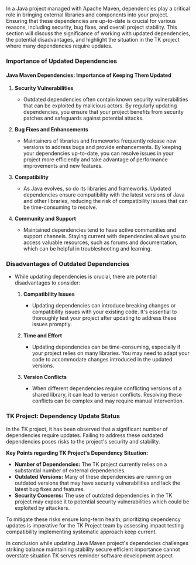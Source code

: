 In a Java project managed with Apache Maven, dependencies play a critical role in bringing external libraries and components into your project. Ensuring that these dependencies are up-to-date is crucial for various reasons, including security, bug fixes, and overall project stability. This section will discuss the significance of working with updated dependencies, the potential disadvantages, and highlight the situation in the TK project where many dependencies require updates.

### Importance of Updated Dependencies
#### Java Maven Dependencies: Importance of Keeping Them Updated
1. **Security Vulnerabilities**
   - Outdated dependencies often contain known security vulnerabilities that can be exploited by malicious actors. By regularly updating dependencies, you ensure that your project benefits from security patches and safeguards against potential attacks.
   
2. **Bug Fixes and Enhancements**
   - Maintainers of libraries and frameworks frequently release new versions to address bugs and provide enhancements. By keeping your dependencies up-to-date, you can resolve issues in your project more efficiently and take advantage of performance improvements and new features.
   
3. **Compatibility**
   - As Java evolves, so do its libraries and frameworks. Updated dependencies ensure compatibility with the latest versions of Java and other libraries, reducing the risk of compatibility issues that can be time-consuming to resolve.
   
4. **Community and Support**
   - Maintained dependencies tend to have active communities and support channels. Staying current with dependencies allows you to access valuable resources, such as forums and documentation, which can be helpful in troubleshooting and learning.

### Disadvantages of Outdated Dependencies
- While updating dependencies is crucial, there are potential disadvantages to consider:
  1. **Compatibility Issues**
     - Updating dependencies can introduce breaking changes or compatibility issues with your existing code. It's essential to thoroughly test your project after updating to address these issues promptly.
     
  2. **Time and Effort**
     - Updating dependencies can be time-consuming, especially if your project relies on many libraries. You may need to adapt your code to accommodate changes introduced in the updated versions.
     
  3. **Version Conflicts**
     - When different dependencies require conflicting versions of a shared library, it can lead to version conflicts. Resolving these conflicts can be complex and may require manual intervention.

### TK Project: Dependency Update Status
In the TK project, it has been observed that a significant number of dependencies require updates. Failing to address these outdated dependencies poses risks to the project's security and stability.

**Key Points regarding TK Project's Dependency Situation:**
- **Number of Dependencies:** The TK project currently relies on a substantial number of external dependencies.
- **Outdated Versions:** Many of these dependencies are running on outdated versions that may have security vulnerabilities and lack the latest bug fixes and features.
- **Security Concerns:** The use of outdated dependencies in the TK project may expose it to potential security vulnerabilities which could be exploited by attackers.

To mitigate these risks ensure long-term health; prioritizing dependency updates is imperative for the TK Project team by assessing impact testing compatibility implementing systematic approach keep current.

In conclusion while updating Java Maven project's dependecies challenges striking balance maintaining stability secure efficient importance cannot overstate situation TK serves reminder software development aspect